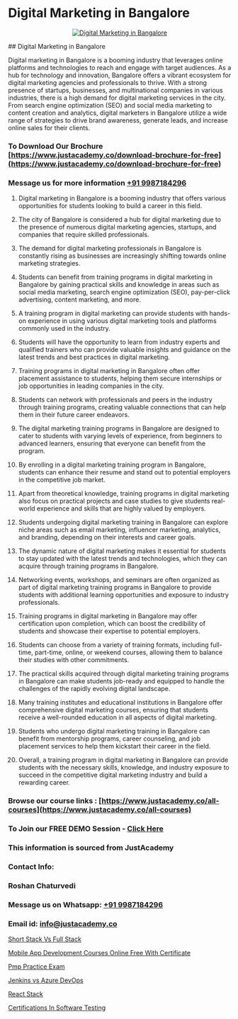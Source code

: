 # Digital Marketing in Bangalore

<p align="center">
  <a href="https://justacademy.co/course-detail/digital-marketing">
    <img src="https://justacademy.co/storage2/course_image/1676636720_course_image.webp" alt="Digital Marketing in Bangalore">
  </a>
</p>
## Digital Marketing in Bangalore

Digital marketing in Bangalore is a booming industry that leverages online platforms and technologies to reach and engage with target audiences. As a hub for technology and innovation, Bangalore offers a vibrant ecosystem for digital marketing agencies and professionals to thrive. With a strong presence of startups, businesses, and multinational companies in various industries, there is a high demand for digital marketing services in the city. From search engine optimization (SEO) and social media marketing to content creation and analytics, digital marketers in Bangalore utilize a wide range of strategies to drive brand awareness, generate leads, and increase online sales for their clients.
### To Download Our Brochure [https://www.justacademy.co/download-brochure-for-free](https://www.justacademy.co/download-brochure-for-free)
### Message us for more information [+91 9987184296](https://api.whatsapp.com/send?phone=919987184296)
1) Digital marketing in Bangalore is a booming industry that offers various opportunities for students looking to build a career in this field.

2) The city of Bangalore is considered a hub for digital marketing due to the presence of numerous digital marketing agencies, startups, and companies that require skilled professionals.

3) The demand for digital marketing professionals in Bangalore is constantly rising as businesses are increasingly shifting towards online marketing strategies.

4) Students can benefit from training programs in digital marketing in Bangalore by gaining practical skills and knowledge in areas such as social media marketing, search engine optimization (SEO), pay-per-click advertising, content marketing, and more.

5) A training program in digital marketing can provide students with hands-on experience in using various digital marketing tools and platforms commonly used in the industry.

6) Students will have the opportunity to learn from industry experts and qualified trainers who can provide valuable insights and guidance on the latest trends and best practices in digital marketing.

7) Training programs in digital marketing in Bangalore often offer placement assistance to students, helping them secure internships or job opportunities in leading companies in the city.

8) Students can network with professionals and peers in the industry through training programs, creating valuable connections that can help them in their future career endeavors.

9) The digital marketing training programs in Bangalore are designed to cater to students with varying levels of experience, from beginners to advanced learners, ensuring that everyone can benefit from the program.

10) By enrolling in a digital marketing training program in Bangalore, students can enhance their resume and stand out to potential employers in the competitive job market.

11) Apart from theoretical knowledge, training programs in digital marketing also focus on practical projects and case studies to give students real-world experience and skills that are highly valued by employers.

12) Students undergoing digital marketing training in Bangalore can explore niche areas such as email marketing, influencer marketing, analytics, and branding, depending on their interests and career goals.

13) The dynamic nature of digital marketing makes it essential for students to stay updated with the latest trends and technologies, which they can acquire through training programs in Bangalore.

14) Networking events, workshops, and seminars are often organized as part of digital marketing training programs in Bangalore to provide students with additional learning opportunities and exposure to industry professionals.

15) Training programs in digital marketing in Bangalore may offer certification upon completion, which can boost the credibility of students and showcase their expertise to potential employers.

16) Students can choose from a variety of training formats, including full-time, part-time, online, or weekend courses, allowing them to balance their studies with other commitments.

17) The practical skills acquired through digital marketing training programs in Bangalore can make students job-ready and equipped to handle the challenges of the rapidly evolving digital landscape.

18) Many training institutes and educational institutions in Bangalore offer comprehensive digital marketing courses, ensuring that students receive a well-rounded education in all aspects of digital marketing.

19) Students who undergo digital marketing training in Bangalore can benefit from mentorship programs, career counseling, and job placement services to help them kickstart their career in the field.

20) Overall, a training program in digital marketing in Bangalore can provide students with the necessary skills, knowledge, and industry exposure to succeed in the competitive digital marketing industry and build a rewarding career.

### Browse our course links : [https://www.justacademy.co/all-courses](https://www.justacademy.co/all-courses) 
### To Join our FREE DEMO Session - [Click Here](https://www.justacademy.co/register-for-course-demo)


### This information is sourced from JustAcademy
### Contact Info:
### Roshan Chaturvedi
### Message us on Whatsapp: [+91 9987184296](https://api.whatsapp.com/send?phone=919987184296)
### Email id: [info@justacademy.co](mailto:info@justacademy.co)
                
[Short Stack Vs Full Stack](https://www.linkedin.com/pulse/short-stack-vs-full-justacademy-chandigarh-cfh1e?trackingId=4Uw5E1W57%2FcftoW5j3%2BaEQ%3D%3D&lipi=urn%3Ali%3Apage%3Ad_flagship3_company_admin%3BWufQlDx4QTmF2D0sEhqzSw%3D%3D)

[Mobile App Development Courses Online Free With Certificate](https://www.linkedin.com/pulse/mobile-app-development-courses-online-free-certificate-i2qec?trackingId=Ade%2FKS3PJmftW0kG9PTTfw%3D%3D&lipi=urn%3Ali%3Apage%3Ad_flagship3_company_admin%3BF16vFVlwTBq9N188C2SLQg%3D%3D)

[Pmp Practice Exam](https://medium.com/@kamblerajas684/pmp-practice-exam-98892a3caeaa)

[Jenkins vs Azure DevOps](https://medium.com/@roneet705/jenkins-vs-azure-devops-fbee323aa422)

[React Stack](https://justacademyin.github.io/Articles/React-Stack)

[Certifications In Software Testing](https://justacademyin.github.io/justacademy/certifications-in-software-testing)

